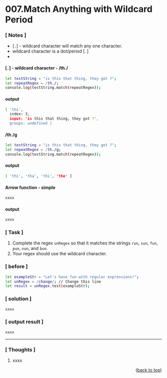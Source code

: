 <a name="topage"></a>

# 007.Match Anything with Wildcard Period

### [ Notes ]
  * [`.`] - wildcard character will match any one character.
  * wildcard character is a dot/period [`.`]
  * 

#### [`.`] - wildcard character - /th./

```sh
let testString = "is this that thing, they got ?";
let repeatRegex = /th./;
console.log(testString.match(repeatRegex)); 
```

#### output
```sh
[ 'thi',
  index: 3,
  input: 'is this that thing, they got ?',
  groups: undefined ]
```

#### /th./g

```sh
let testString = "is this that thing, they got ?";
let repeatRegex = /th./g;
console.log(testString.match(repeatRegex)); 
```

#### output
```sh
[ 'thi', 'tha', 'thi', 'the' ]
```

#### Arrow function - simple

```sh
xxxx
```

#### output
```sh
xxxx
```

### [ Task ]
  1. Complete the regex `unRegex` so that it matches the strings `run`, `sun`, `fun`, `pun`, `nun`, and `bun`.
  2. Your regex should use the wildcard character.

### [ before ]

```sh
let exampleStr = "Let's have fun with regular expressions!";
let unRegex = /change/; // Change this line
let result = unRegex.test(exampleStr);
```

### [ solution ]

```sh
xxxx
```

### [ output result ]

```sh
xxxx
```

-----

### [ Thoughts ]

  1. xxxx
  

<p align="right">(<a href="#topage">back to top</a>)</p>
<br/>
<br/>
